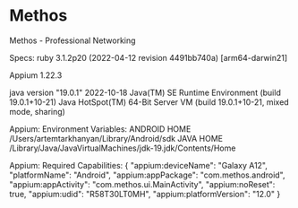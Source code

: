 # Methos
Methos - Professional Networking 

Specs: 
ruby 3.1.2p20 (2022-04-12 revision 4491bb740a) [arm64-darwin21]

Appium 1.22.3

java version "19.0.1" 2022-10-18
Java(TM) SE Runtime Environment (build 19.0.1+10-21)
Java HotSpot(TM) 64-Bit Server VM (build 19.0.1+10-21, mixed mode, sharing)

Appium:
Environment Variables:
ANDROID HOME /Users/artemtarkhanyan/Library/Android/sdk
JAVA HOME /Library/Java/JavaVirtualMachines/jdk-19.jdk/Contents/Home


Appium:
Required Capabilities: 
{
  "appium:deviceName": "Galaxy A12",
  "platformName": "Android",
  "appium:appPackage": "com.methos.android",
  "appium:appActivity": "com.methos.ui.MainActivity",
  "appium:noReset": true,
  "appium:udid": "R58T30LT0MH",
  "appium:platformVersion": "12.0"
}

